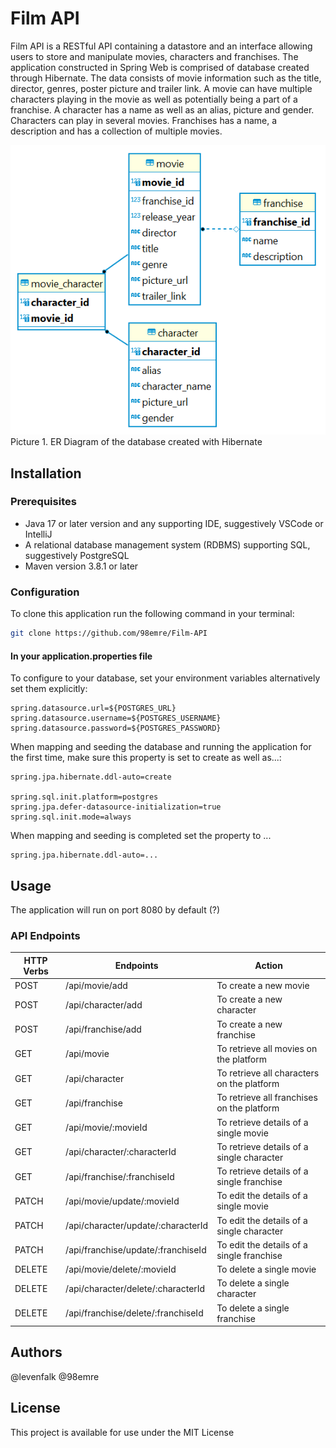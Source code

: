 # Film API
Film API is a RESTful API containing a datastore and an interface allowing users to store and manipulate movies, characters and franchises. The application constructed in Spring Web is comprised of database created through Hibernate. The data consists of movie information such as the title, director, genres, poster picture and trailer link. A movie can have multiple characters playing in the movie as well as potentially being a part of a franchise. A character has a name as well as an alias, picture and gender. Characters can play in several movies. Franchises has a name, a description and has a collection of multiple movies.

![Alt text](erDiagram.png)
Picture 1. ER Diagram of the database created with Hibernate

## Installation

### Prerequisites

- Java 17 or later version and any supporting IDE, suggestively VSCode or IntelliJ
- A relational database management system (RDBMS) supporting SQL, suggestively PostgreSQL
- Maven version 3.8.1  or later

### Configuration

To clone this application run the following command in your terminal:
```bash
git clone https://github.com/98emre/Film-API
```

#### In your application.properties file
To configure to your database, set your environment variables alternatively set them explicitly:
```
spring.datasource.url=${POSTGRES_URL}
spring.datasource.username=${POSTGRES_USERNAME}
spring.datasource.password=${POSTGRES_PASSWORD}
```

When mapping and seeding the database and running the application for the first time, make sure this property is set to create as well as...:
```
spring.jpa.hibernate.ddl-auto=create

spring.sql.init.platform=postgres
spring.jpa.defer-datasource-initialization=true
spring.sql.init.mode=always
```

When mapping and seeding is completed set the property to ...
```
spring.jpa.hibernate.ddl-auto=...
```

## Usage
The application will run on port 8080 by default (?)

### API Endpoints
| HTTP Verbs | Endpoints | Action |
| --- | --- | --- |
| POST | /api/movie/add | To create a new movie |
| POST | /api/character/add | To create a new character |
| POST | /api/franchise/add | To create a new franchise |
| GET | /api/movie | To retrieve all movies on the platform |
| GET | /api/character | To retrieve all characters on the platform |
| GET | /api/franchise | To retrieve all franchises on the platform |
| GET | /api/movie/:movieId | To retrieve details of a single movie |
| GET | /api/character/:characterId | To retrieve details of a single character |
| GET | /api/franchise/:franchiseId | To retrieve details of a single franchise |
| PATCH | /api/movie/update/:movieId | To edit the details of a single movie |
| PATCH | /api/character/update/:characterId | To edit the details of a single character |
| PATCH | /api/franchise/update/:franchiseId | To edit the details of a single franchise |
| DELETE | /api/movie/delete/:movieId | To delete a single movie |
| DELETE | /api/character/delete/:characterId | To delete a single character |
| DELETE | /api/franchise/delete/:franchiseId | To delete a single franchise |

## Authors

@levenfalk
@98emre

## License
This project is available for use under the MIT License